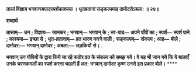 **तासां विज्ञाय भगवान्स्वपादस्पर्शकाश्यया ।** **धृतव्रतानां सङ्कल्पमाह दामोदरोऽबला: ॥ २४॥** 

**शब्दार्थ** 

**तासाम्—** **उन** **; विज्ञाय—** **जानकर** **; भगवान्—** **भगवान् के** **; स्व-पाद—** **अपने पाँवों का** **; स्पर्श—** **स्पर्श पाने** **; काश्यया—** **इच्छा से** **;** **धृत-व्रतानाम्—** **व्रत धारण करने वाली** **; सङ्कल्पम्—** **संकल्प** **; आह—** **बोले** **; दामोदर:—** **भगवान् दामोदर** **; अबला:—** **लड़कियों** **से।** **.** 

**भगवान् उन गोपियों के द्वारा किये जा रहे कठोर व्रत के संकल्प को समझ गये। वे यह भी** **जान गये कि ये बालाएँ उनके चरणकमलों का स्पर्श करना चाहती हैं अत: भगवान् दामोदर** **कृष्ण उनसे इस प्रकार बोले।** **** 